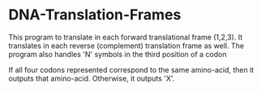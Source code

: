# DNA-Translation-Frames

This program to translate in each forward translational frame (1,2,3).  It translates in each reverse (complement) translation frame as well.  The program also handles 'N' symbols in the third position of a codon

If all four codons represented correspond to the same amino-acid, then it outputs that amino-acid. Otherwise, it outputs 'X'.
